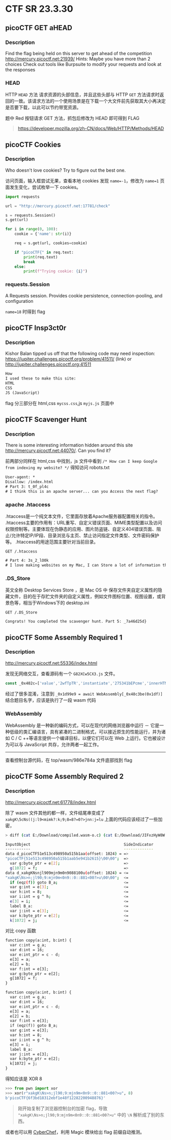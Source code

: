 # CTF SR 23.3.30

## picoCTF GET aHEAD

### Description

Find the flag being held on this server to get ahead of the competition http://mercury.picoctf.net:21939/
Hints:
Maybe you have more than 2 choices
Check out tools like Burpsuite to modify your requests and look at the responses

### HEAD

HTTP `HEAD` 方法 请求资源的头部信息，并且这些头部与 HTTP `GET` 方法请求时返回的一致。该请求方法的一个使用场景是在下载一个大文件前先获取其大小再决定是否要下载，以此可以节约带宽资源。

题中 Red 按钮请求 GET 方法，抓包后修改为 HEAD 即可得到 FLAG

> https://developer.mozilla.org/zh-CN/docs/Web/HTTP/Methods/HEAD  

## picoCTF Cookies

### Description

Who doesn't love cookies? Try to figure out the best one.


访问页面，输入框尝试无果，查看本地 cookies 发现 `name=-1`，修改为 `name=1` 页面发生变化，尝试枚举一下 cookies。

```py
import requests

url = "http://mercury.picoctf.net:17781/check"

s = requests.Session()
s.get(url)

for i in range(0, 100):
    cookie = {'name': str(i)}

    req = s.get(url, cookies=cookie)

    if "picoCTF{" in req.text:
        print(req.text)
        break
    else:
        print(f"Trying cookie: {i}")

```

### requests.Session
A Requests session.
Provides cookie persistence, connection-pooling, and configuration

`name=18` 时得到 flag

## picoCTF Insp3ct0r

### Description

Kishor Balan tipped us off that the following code may need inspection: https://jupiter.challenges.picoctf.org/problem/41511/ (link) or http://jupiter.challenges.picoctf.org:41511

```txt
How
I used these to make this site:
HTML
CSS
JS (JavaScript)
```

flag 分三部分在 html,css `mycss.css`,js `myjs.js` 页面中

## picoCTF Scavenger Hunt

### Description

There is some interesting information hidden around this site http://mercury.picoctf.net:44070/. Can you find it?

前两部分同样在 html,css 中找到，js 文件中看到 `/* How can I keep Google from indexing my website? */` 得知访问 robots.txt

```txt
User-agent: *
Disallow: /index.html
# Part 3: t_0f_pl4c
# I think this is an apache server... can you Access the next flag?
```

### apache .htaccess

.htaccess是一个纯文本文件，它里面存放着Apache服务器配置相关的指令。
.htaccess主要的作用有：URL重写、自定义错误页面、MIME类型配置以及访问权限控制等。主要体现在伪静态的应用、图片防盗链、自定义404错误页面、阻止/允许特定IP/IP段、目录浏览与主页、禁止访问指定文件类型、文件密码保护等。
.htaccess的用途范围主要针对当前目录。

`GET /.htaccess`

```txt
# Part 4: 3s_2_lO0k
# I love making websites on my Mac, I can Store a lot of information there.
```

### .DS_Store

英文全称 Desktop Services Store ，是 Mac OS 中 保存文件夹自定义属性的隐藏文件，目的在于存贮文件夹的自定义属性，例如文件图标位置、视图设置，或背景色等，相当于Windows下的 desktop.ini

`GET /.DS_Store`

```txt
Congrats! You completed the scavenger hunt. Part 5: _7a46d25d}
```

## picoCTF Some Assembly Required 1

### Description

http://mercury.picoctf.net:55336/index.html

发现无网络交互，查看源码有一个 `G82XCw5CX3.js` 文件。

```js
const _0x402c=['value','2wfTpTR','instantiate','275341bEPcme','innerHTML','1195047NznhZg','1qfevql','input','1699808QuoWhA','Correct!','check_flag','Incorrect!','./JIFxzHyW8W','23SMpAuA','802698XOMSrr','charCodeAt','474547vVoGDO','getElementById','instance','copy_char','43591XxcWUl','504454llVtzW','arrayBuffer','2NIQmVj','result'];const _0x4e0e=function(_0x553839,_0x53c021){_0x553839=_0x553839-0x1d6;let _0x402c6f=_0x402c[_0x553839];return _0x402c6f;};(function(_0x76dd13,_0x3dfcae){const _0x371ac6=_0x4e0e;while(!![]){try{const _0x478583=-parseInt(_0x371ac6(0x1eb))+parseInt(_0x371ac6(0x1ed))+-parseInt(_0x371ac6(0x1db))*-parseInt(_0x371ac6(0x1d9))+-parseInt(_0x371ac6(0x1e2))*-parseInt(_0x371ac6(0x1e3))+-parseInt(_0x371ac6(0x1de))*parseInt(_0x371ac6(0x1e0))+parseInt(_0x371ac6(0x1d8))*parseInt(_0x371ac6(0x1ea))+-parseInt(_0x371ac6(0x1e5));if(_0x478583===_0x3dfcae)break;else _0x76dd13['push'](_0x76dd13['shift']());}catch(_0x41d31a){_0x76dd13['push'](_0x76dd13['shift']());}}}(_0x402c,0x994c3));let exports;(async()=>{const _0x48c3be=_0x4e0e;let _0x5f0229=await fetch(_0x48c3be(0x1e9)),_0x1d99e9=await WebAssembly[_0x48c3be(0x1df)](await _0x5f0229[_0x48c3be(0x1da)]()),_0x1f8628=_0x1d99e9[_0x48c3be(0x1d6)];exports=_0x1f8628['exports'];})();function onButtonPress(){const _0xa80748=_0x4e0e;let _0x3761f8=document['getElementById'](_0xa80748(0x1e4))[_0xa80748(0x1dd)];for(let _0x16c626=0x0;_0x16c626<_0x3761f8['length'];_0x16c626++){exports[_0xa80748(0x1d7)](_0x3761f8[_0xa80748(0x1ec)](_0x16c626),_0x16c626);}exports['copy_char'](0x0,_0x3761f8['length']),exports[_0xa80748(0x1e7)]()==0x1?document[_0xa80748(0x1ee)](_0xa80748(0x1dc))[_0xa80748(0x1e1)]=_0xa80748(0x1e6):document[_0xa80748(0x1ee)](_0xa80748(0x1dc))[_0xa80748(0x1e1)]=_0xa80748(0x1e8);}
```

经过了很多混淆，注意到 `_0x1d99e9 = await WebAssembly[_0x48c3be(0x1df)]` 结合题目名字，应该是执行了一段 wasm 代码

### WebAssembly

WebAssembly 是一种新的编码方式，可以在现代的网络浏览器中运行 － 它是一种低级的类汇编语言，具有紧凑的二进制格式，可以接近原生的性能运行，并为诸如 C / C ++等语言提供一个编译目标，以便它们可以在 Web 上运行。它也被设计为可以与 JavaScript 共存，允许两者一起工作。

---

查看控制台源代码，在 top/wasm/986e784a 文件底部找到 flag

## picoCTF Some Assembly Required 2

### Description

http://mercury.picoctf.net:61778/index.html

除了 wasm 文件其他的都一样，文件结尾串变成了 `xakgK\5cNs((j:l9<mimk?:k;9;8=8?=0?>jnn:j=lu` 上面的代码应该经过了一些加密，

```sh
> diff (cat E:/Download/compiled.wasm-o.c) (cat E:/Download/JIFxzHyW8W.c)

InputObject                                         SideIndicator
-----------                                         -------------
data d_picoCTF51e513c498950a515b1aa(offset: 1024) = =>
"picoCTF{51e513c498950a515b1aab5e941b2615}\00\00";  =>
  var g:byte_ptr = e[2];                            =>
  g[1072] = f;                                      =>
data d_xakgKNsnjl909mjn9m0n9088100u(offset: 1024) = <=
"xakgK\Ns>n;jl90;9:mjn9m<0n9::0::881<00?>u\00\00";  <=
  if (eqz(f)) goto B_a;                             <=
  var g:int = e[3];                                 <=
  var h:int = 8;                                    <=
  var i:int = g ^ h;                                <=
  e[3] = i;                                         <=
  label B_a:                                        <=
  var j:int = e[3];                                 <=
  var k:byte_ptr = e[2];                            <=
  k[1072] = j;                                      <=
```

对比 copy 函数

```txt
function copy(a:int, b:int) {
  var c:int = g_a;
  var d:int = 16;
  var e:int_ptr = c - d;
  e[3] = a;
  e[2] = b;
  var f:int = e[3];
  var g:byte_ptr = e[2];
  g[1072] = f;
}

function copy(a:int, b:int) {
  var c:int = g_a;
  var d:int = 16;
  var e:int_ptr = c - d;
  e[3] = a;
  e[2] = b;
  var f:int = e[3];
  if (eqz(f)) goto B_a;
  var g:int = e[3];
  var h:int = 8;
  var i:int = g ^ h;
  e[3] = i;
  label B_a:
  var j:int = e[3];
  var k:byte_ptr = e[2];
  k[1072] = j;
}
```

得知应该是 XOR 8

```py
>>> from pwn import xor
>>> xor(r"xakgK\Ns>n;jl90;9:mjn9m<0n9::0::881<00?>u", 8)
b'picoCTF{6f3bd18312ebf1e48f12282200948876}'
```

> 刚开始复制了浏览器控制台的加密 flag，导致 `"xakgK\Ns>n;jl90;9:mjn9m<0n9::0::881<00?>u"` 中的 `\N` 解析成了别的东西。

或者也可以用 [CyberChef](https://gchq.github.io/CyberChef/#recipe=Magic(3,true,false,'picoC')&input=eGFrZ0tcTnM%2BbjtqbDkwOzk6bWpuOW08MG45OjowOjo4ODE8MDA/PnU)，利用 Magic 模块给出 flag 前缀自动推测。